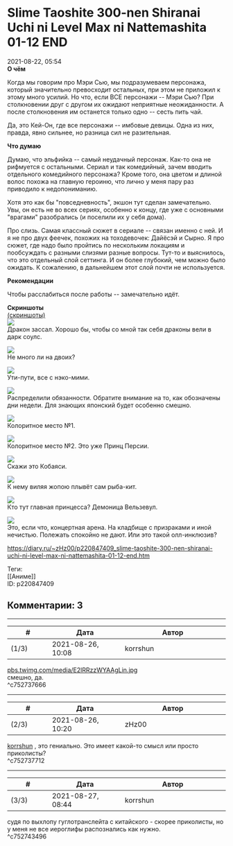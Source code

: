 Slime Taoshite 300-nen Shiranai Uchi ni Level Max ni Nattemashita 01-12 END
===========================================================================

  
2021-08-22, 05:54  
  **О чём**    
   
 Когда мы говорим про Мэри Сью, мы подразумеваем персонажа, который значительно превосходит остальных, при этом не приложил к этому много усилий. Но что, если ВСЕ персонажи -- Мэри Сью? При столкновении друг с другом их ожидают неприятные неожиданности. А после столкновения им останется только одно -- сесть пить чай.   
   
 Да, это Кей-Он, где все персонажи -- имбовые девицы. Одна из них, правда, явно сильнее, но разница сил не разительная.   
   
  **Что думаю**    
   
 Думаю, что эльфийка -- самый неудачный персонаж. Как-то она не рифмуется с остальными. Сериал и так комедийный, зачем вводить отдельного комедийного персонажа? Кроме того, она цветом и длиной волос похожа на главную героиню, что лично у меня пару раз приводило к недопониманию.   
   
 Хотя это как бы "повседневность", экшон тут сделан замечательно. Увы, он есть не во всех сериях, особенно к концу, где уже с основными "врагами" разобрались (и поселили их у себя дома).   
   
 Про слизь. Самая классный сюжет в сериале -- связан именно с ней. И я не про двух феечек, похожих на тоходевочек: Дайёсэй и Сырно. Я про сюжет, где надо было пройтись по нескольким локациям и пообсуждать с разными слизями разные вопросы. Тут-то и выяснилось, что это отдельный слой сеттинга. И он более глубокий, чем можно было ожидать. К сожалению, в дальнейшем этот слой почти не используется.   
   
  **Рекомендации**    
   
 Чтобы расслабиться после работы -- замечательно идёт.   
   
   
  **Скриншоты**    
  [(скриншоты)](https://zHz00.diary.ru/p220847409.htm?index=1#linkmore220847409m1)       
  [![](pics/4366d68f3b31t.jpg)](https://c.radikal.ru/c02/2108/ff/4366d68f3b31.jpg)    
 Дракон зассал. Хорошо бы, чтобы со мной так себя драконы вели в дарк соулс.   
   
  [![](pics/2d7110e61adbt.jpg)](https://b.radikal.ru/b32/2108/5c/2d7110e61adb.jpg)    
 Не много ли на двоих?   
   
  [![](pics/e6bf7a90ebc0t.jpg)](https://b.radikal.ru/b07/2108/26/e6bf7a90ebc0.jpg)    
 Ути-пути, все с нэко-мими.   
   
  [![](pics/a96a88171b69t.jpg)](https://a.radikal.ru/a13/2108/85/a96a88171b69.jpg)    
 Распределили обязанности. Обратите внимание на то, как обозначены дни недели. Для знающих японский будет особенно смешно.   
   
  [![](pics/10ada7426a37t.jpg)](https://d.radikal.ru/d06/2108/e4/10ada7426a37.jpg)    
 Колоритное место №1.   
   
  [![](pics/43ec09c51f72t.jpg)](https://c.radikal.ru/c19/2108/f8/43ec09c51f72.jpg)    
 Колоритное место №2. Это уже Принц Персии.   
   
  [![](pics/c99e21858413t.jpg)](https://a.radikal.ru/a05/2108/e8/c99e21858413.jpg)    
 Скажи это Кобаяси.   
   
  [![](pics/42c3031b4b54t.jpg)](https://b.radikal.ru/b14/2108/1c/42c3031b4b54.jpg)    
 К нему виляя жопою плывёт сам рыба-кит.   
   
  [![](pics/94fb1ad1d136t.jpg)](https://b.radikal.ru/b02/2108/3b/94fb1ad1d136.jpg)    
 Кто тут главная принцесса? Демоница Вельзевул.   
   
  [![](pics/f3366610e8d9t.jpg)](https://a.radikal.ru/a39/2108/3a/f3366610e8d9.jpg)    
 Это, если что, концертная арена. На кладбище с призраками и иной нечистью. Полежать спокойно не дают. Или это такой олл-инклюзив?   
   
      
  
<https://diary.ru/~zHz00/p220847409_slime-taoshite-300-nen-shiranai-uchi-ni-level-max-ni-nattemashita-01-12-end.htm>  
  
Теги:  
[[Аниме]]  
ID: p220847409  


Комментарии: 3
--------------

  


---



|         #         |              Дата              |                     Автор                     |           ID           |
| --- | --- | --- | --- |
| (1/3) | 2021-08-26, 10:08 | korrshun | c752737666 |

  
  [pbs.twimg.com/media/E2lRRzzWYAAgLin.jpg](pics/E2lRRzzWYAAgLin.jpg)    
 смешно, да.   
 ^c752737666

---



|         #         |              Дата              |                     Автор                     |           ID           |
| --- | --- | --- | --- |
| (2/3) | 2021-08-26, 10:20 | zHz00 | c752737712 |

  
  [korrshun](https://Igel-kun.diary.ru "kimi wo shiranai monogatari")  , это гениально. Это имеет какой-то смысл или просто приколисты?   
 ^c752737712

---



|         #         |              Дата              |                     Автор                     |           ID           |
| --- | --- | --- | --- |
| (3/3) | 2021-08-27, 08:44 | korrshun | c752743496 |

  
 судя по выхлопу гуглотранслейта с китайского - скорее приколисты, но у меня не все иероглифы распознались как нужно.   
 ^c752743496